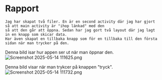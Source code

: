 
# Rapport


```
Jag har skapat två filer. En är en second activity där jag har gjort så att main activity är "ihop länkad" med den
så att den går att öppna. Sedan har jag gort två layout där jag lagt in en knapp som skicar data. 
Har även skapat en tillbaka knapp som för en tillbaka till den första sidan när man trycker på den. 
```


Denna bild isar hur appen ser ut när man öppnar den. 
![Screenshot 2025-05-14 111625.png](..%2F..%2FOneDrive%2FPictures%2FScreenshots%2FScreenshot%202025-05-14%20111625.png)

Denna bild visar när man trykcer på knappen "tryck". 
![Screenshot 2025-05-14 111732.png](..%2F..%2FOneDrive%2FPictures%2FScreenshots%2FScreenshot%202025-05-14%20111732.png)